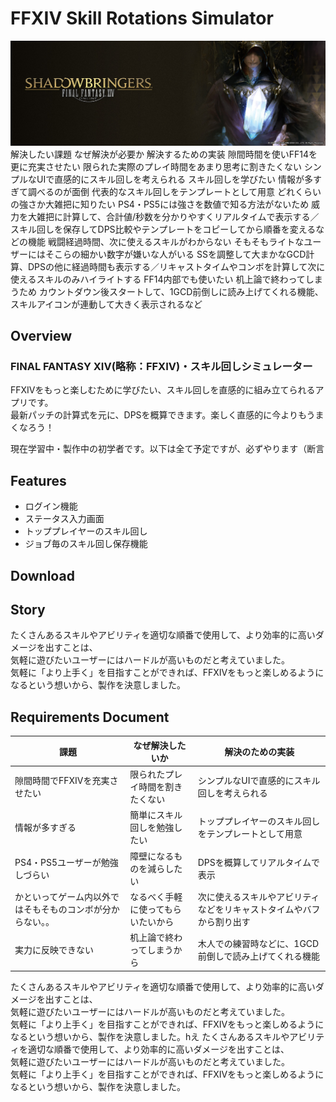 # FFXIV Skill Rotations Simulator

![shadowbringers_6.jpeg](shadowbringers_6.jpeg)
解決したい課題	なぜ解決が必要か	解決するための実装
隙間時間を使いFF14を更に充実させたい	限られた実際のプレイ時間をあまり思考に割きたくない	シンプルなUIで直感的にスキル回しを考えられる
スキル回しを学びたい	情報が多すぎて調べるのが面倒	代表的なスキル回しをテンプレートとして用意
どれくらいの強さか大雑把に知りたい	PS4・PS5には強さを数値で知る方法がないため	威力を大雑把に計算して、合計値/秒数を分かりやすくリアルタイムで表示する／スキル回しを保存してDPS比較やテンプレートをコピーしてから順番を変えるなどの機能
戦闘経過時間、次に使えるスキルがわからない	そもそもライトなユーザーにはそこらの細かい数字が嫌いな人がいる	SSを調整して大まかなGCD計算、DPSの他に経過時間も表示する／リキャストタイムやコンボを計算して次に使えるスキルのみハイライトする
FF14内部でも使いたい	机上論で終わってしまうため	カウントダウン後スタートして、1GCD前倒しに読み上げてくれる機能、スキルアイコンが連動して大きく表示されるなど


## Overview
### FINAL FANTASY XIV(略称：FFXIV)・スキル回しシミュレーター
FFXIVをもっと楽しむために学びたい、スキル回しを直感的に組み立てられるアプリです。<br>最新パッチの計算式を元に、DPSを概算できます。楽しく直感的に今よりもうまくなろう！

現在学習中・製作中の初学者です。以下は全て予定ですが、必ずやります（断言
## Features
- ログイン機能
- ステータス入力画面
- トッププレイヤーのスキル回し
- ジョブ毎のスキル回し保存機能

## Download

## Story
たくさんあるスキルやアビリティを適切な順番で使用して、より効率的に高いダメージを出すことは、<br>気軽に遊びたいユーザーにはハードルが高いものだと考えていました。<br>気軽に「より上手く」を目指すことができれば、FFXIVをもっと楽しめるようになるという想いから、製作を決意しました。

## Requirements Document

課題|なぜ解決したいか|解決のための実装
---|---|---
隙間時間でFFXIVを充実させたい|限られたプレイ時間を割きたくない|シンプルなUIで直感的にスキル回しを考えられる
情報が多すぎる|簡単にスキル回しを勉強したい|トッププレイヤーのスキル回しをテンプレートとして用意
PS4・PS5ユーザーが勉強しづらい|障壁になるものを減らしたい|DPSを概算してリアルタイムで表示
かといってゲーム内以外ではそもそものコンボが分からない。。|なるべく手軽に使ってもらいたいから|次に使えるスキルやアビリティなどをリキャストタイムやバフから割り出す
実力に反映できない|机上論で終わってしまうから|木人での練習時などに、1GCD前倒しで読み上げてくれる機能

たくさんあるスキルやアビリティを適切な順番で使用して、より効率的に高いダメージを出すことは、<br>気軽に遊びたいユーザーにはハードルが高いものだと考えていました。<br>気軽に「より上手く」を目指すことができれば、FFXIVをもっと楽しめるようになるという想いから、製作を決意しました。hえ
たくさんあるスキルやアビリティを適切な順番で使用して、より効率的に高いダメージを出すことは、<br>気軽に遊びたいユーザーにはハードルが高いものだと考えていました。<br>気軽に「より上手く」を目指すことができれば、FFXIVをもっと楽しめるようになるという想いから、製作を決意しました。

